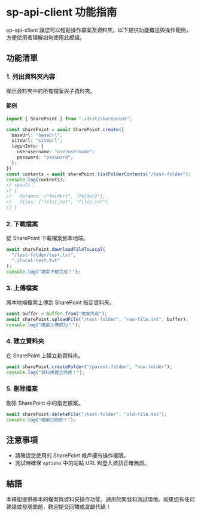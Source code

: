 # sp-api-client 功能指南

sp-api-client 讓您可以輕鬆操作檔案及資料夾。以下提供功能概述與操作範例，方便使用者理解如何使用此模組。

## 功能清單

### 1. 列出資料夾內容

顯示資料夾中的所有檔案與子資料夾。

#### 範例

```typescript
import { SharePoint } from "./dist/sharepoint";

const sharePoint = await SharePoint.create({
  baseUrl: "baseUrl";
  siteUrl: "siteUrl";
  loginInfo: {
    userusername: "userusername";
    password: "password";
  };
})
const contents = await sharePoint.listFolderContents("/test-folder");
console.log(contents);
// result：
// {
//   folders: ["folder1", "folder2"],
//   files: ["file1.txt", "file2.txt"]
// }
```

### 2. 下載檔案

從 SharePoint 下載檔案到本地端。

```typescript
await sharePoint.downloadFileToLocal(
  "/test-folder/test.txt",
  "./local-test.txt"
);
console.log("檔案下載完成！");
```

### 3. 上傳檔案

將本地端檔案上傳到 SharePoint 指定資料夾。

```typescript
const buffer = Buffer.from("檔案內容");
await sharePoint.uploadFile("/test-folder", "new-file.txt", buffer);
console.log("檔案上傳成功！");
```

### 4. 建立資料夾

在 SharePoint 上建立新資料夾。

```typescript
await sharePoint.createFolder("/parent-folder", "new-folder");
console.log("資料夾建立完成！");
```

### 5. 刪除檔案

刪除 SharePoint 中的指定檔案。

```typescript
await sharePoint.deleteFile("/test-folder", "old-file.txt");
console.log("檔案已刪除！");
```

## 注意事項

- 請確認您使用的 SharePoint 帳戶擁有操作權限。
- 測試時確保 `options` 中的站點 URL 和登入資訊正確無誤。

## 結語

本模組提供基本的檔案與資料夾操作功能，適用於開發和測試環境。如果您有任何建議或發現問題，歡迎提交回饋或貢獻代碼！
